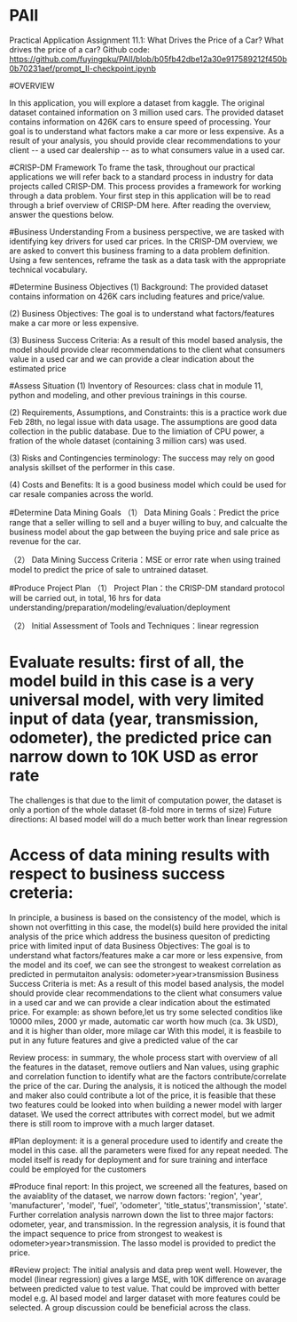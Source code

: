 # PAII
Practical Application Assignment 11.1: What Drives the Price of a Car?
What drives the price of a car? Github code: https://github.com/fuyingpku/PAII/blob/b05fb42dbe12a30e917589212f450b0b70231aef/prompt_II-checkpoint.ipynb

#OVERVIEW

In this application, you will explore a dataset from kaggle. The original dataset contained information on 3 million used cars. The provided dataset contains information on 426K cars to ensure speed of processing. Your goal is to understand what factors make a car more or less expensive. As a result of your analysis, you should provide clear recommendations to your client -- a used car dealership -- as to what consumers value in a used car.

#CRISP-DM Framework
To frame the task, throughout our practical applications we will refer back to a standard process in industry for data projects called CRISP-DM. This process provides a framework for working through a data problem. Your first step in this application will be to read through a brief overview of CRISP-DM here. After reading the overview, answer the questions below.

#Business Understanding
From a business perspective, we are tasked with identifying key drivers for used car prices. In the CRISP-DM overview, we are asked to convert this business framing to a data problem definition. Using a few sentences, reframe the task as a data task with the appropriate technical vocabulary.

#Determine Business Objectives
(1) Background: The provided dataset contains information on 426K cars including features and price/value.

(2) Business Objectives: The goal is to understand what factors/features make a car more or less expensive.

(3) Business Success Criteria: As a result of this model based analysis, the model should provide clear recommendations to the client what consumers value in a used car and we can provide a clear indication about the estimated price

#Assess Situation
(1) Inventory of Resources: class chat in module 11, python and modeling, and other previous trainings in this course.

(2) Requirements, Assumptions, and Constraints: this is a practice work due Feb 28th, no legal issue with data usage. The assumptions are good data collection in the public database. Due to the limiation of CPU power, a fration of the whole dataset (containing 3 million cars) was used.

(3) Risks and Contingencies terminology: The success may rely on good analysis skillset of the performer in this case.

(4) Costs and Benefits: It is a good business model which could be used for car resale companies across the world.

#Determine Data Mining Goals
（1） Data Mining Goals：Predict the price range that a seller willing to sell and a buyer willing to buy, and calcualte the business model about the gap between the buying price and sale price as revenue for the car.

（2） Data Mining Success Criteria：MSE or error rate when using trained model to predict the price of sale to untrained dataset.

#Produce Project Plan
（1） Project Plan：the CRISP-DM standard protocol will be carried out, in total, 16 hrs for data understanding/preparation/modeling/evaluation/deployment

（2） Initial Assessment of Tools and Techniques：linear regression

# Evaluate results: first of all, the model build in this case is a very universal model, with very limited input of data (year, transmission, odometer), the predicted price can narrow down to 10K USD as error rate
 The challenges is that due to the limit of computation power, the dataset is only a portion of the whole dataset (8-fold more in terms of size)
 Future directions: AI based model will do a much better work than linear regression 

# Access of data mining results with respect to business success creteria:
 In principle, a business is based on the consistency of the model, which is shown not overfitting in this case, the model(s) build here provided the inital analysis of the price which address the business quesiton of predicting price with limited input of data
Business Objectives: The goal is to understand what factors/features make a car more or less expensive, from the model and its coef, we can see the strongest to weakest correlation as predicted in permutaiton analysis: odometer>year>transmission
Business Success Criteria is met: As a result of this model based analysis, the model should provide clear recommendations to the client what consumers value in a used car and we can provide a clear indication about the estimated price. For example: as shown before,let us try some selected conditios like 10000 miles, 2000 yr made, automatic car worth how much (ca. 3k USD), and it is higher than older, more milage car
With this model, it is feasbile to put in any future features and give a predicted value of the car

Review process: in summary, the whole process start with overview of all the features in the dataset, remove outliers and Nan values, using graphic and correlation function to identify what are the factors contribute/correlate the price of the car. During the analysis, it is noticed the although the model and maker also could contribute a lot of the price, it is feasible that these two features could be looked into when building a newer model with larger dataset. We used the correct attributes with correct model, but we admit there is still room to improve with a much larger dataset. 

#Plan deployment: it is a general procedure used to identify and create the model in this case. all the parameters were fixed for any repeat needed. The model itself is ready for deployment and for sure training and interface could be employed for the customers 

#Produce final report: In this project, we screened all the features, based on the avaiablity of the dataset, we narrow down factors: 'region', 'year',  'manufacturer', 'model', 'fuel', 'odometer', 'title_status','transmission', 'state'. Further correlation analysis narrown down the list to three major factors: odometer, year, and transmission. In the regression analysis, it is found that the impact sequence to price from strongest to weakest is odometer>year>transmission. The lasso model is provided to predict the price. 

#Review project: The initial analysis and data prep went well. However, the model (linear regression) gives a large MSE, with 10K difference on avarage between predicted value to test value. That could be improved with better model e.g. AI based model and larger dataset with more features could be selected. A group discussion could be beneficial across the class.



